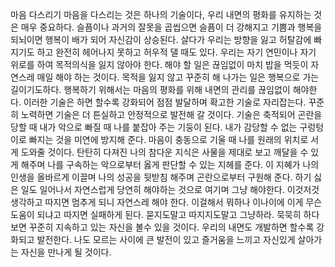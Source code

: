 마음 다스리기
마음을 다스리는 것은 하나의 기술이다, 우리 내면의 평화를 유지하는 것은 매우 중요하다.
슬픔이나 과거의 잘못을 곱씹으면 슬픔이 더 강해지고 기쁨과 행복을 되뇌이면 행복이
배가 되어 자신감이 상승된다.
살다가 우리는 방향을 잃고 허탈감에 빠지기도 하고 완전히 헤어나지 못하고 허우적 댈
때도 있다. 우리는 자기 연민이나 자기 위로를 하여 목적의식을 잃지 않아야 한다.
해야 할 일은 끊임없이 마치 밥을 먹듯이 자연스레 매일 해야 하는 것이다.
목적을 잃지 않고 꾸준히 해 나가는 일은 행복으로 가는 길이기도하다.
행복하기 위해서는 마음의 평화를 위해 내면의 관리를 끊임없이 해야한다.
이러한 기술은 하면 할수록 강화되어 점점 발달하며 확고한 기술로 자리잡는다.
꾸준히 노력하면 기술은 더 튼실하고 안정적으로 발전해 갈 것이다.
기술은 축적되어 곤란을 당할 때 내가 악으로 빠질 때 나를 붙잡아 주는 기둥이 된다.
내가 감당할 수 없는 구렁텅이로 빠지는 것을 미연에 방지해 준다.
마음이 충동으로 기울 때 나를 원래의 위치로 서게 도와줄 것이다. 탄탄히 다져진 나의
참다운 지식은 사물을 제대로 보고 깨달을 수 있게 해주며 나를 구속하는 악으로부터 
옳게 판단할 수 있는 지헤를 준다.
이 지혜가 나의 인생을 올바르게 이끌며 나의 성공을 뒷받침 해주며 곤란으로부터
구원해 준다.
하기 싫은 일도 일어나서 자연스럽게 당연히 해야하는 것으로 여기며 그냥 해야한다.
이것저것 생각하고 따지면 멈추게 되니 자연스레 해야 한다.
이걸해서 뭐하나 이나이에 이게 무슨 도움이 되냐고 따지면 실패하게 된다.
묻지도말고 따지지도말고 그냥하라.
묵묵히 하다보면 꾸준히 지속하고 있는 자신을 볼수 있을 것이다.
우리의 내면도 개발하면 할수록 강화되고 발전한다.
나도 모르는 사이에 큰 발전이 있고 즐거움을 느끼고 자신있게 살아가는 자신을 만나게 
될 것이다.
